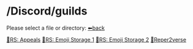 # /Discord/guilds
Please select a file or directory:
[⬅back](https://reper2.github.io/Downloadable-Files/md/Discord/discord)

[📁RS: Appeals](https://reper2.github.io/Downloadable-Files/md/Discord/guilds/RS-Appeals)
[📁RS: Emoji Storage 1]()
[📁RS: Emoji Storage 2]()
[📁Reper2verse]()
